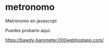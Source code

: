 # metronomo
Metrónomo en javascript

Puedes probarlo aquí: 

https://bawdy-barometer.000webhostapp.com/
